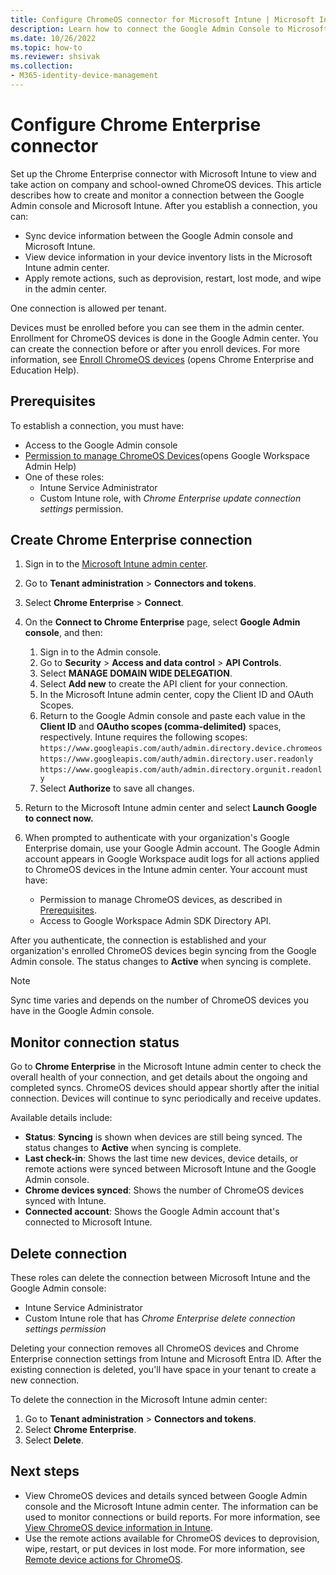 ```yaml
---
title: Configure ChromeOS connector for Microsoft Intune | Microsoft Intune
description: Learn how to connect the Google Admin Console to Microsoft Intune so that you can view and take action on enrolled ChromeOS devices.
ms.date: 10/26/2022
ms.topic: how-to
ms.reviewer: shsivak
ms.collection:
- M365-identity-device-management
---
```


# Configure Chrome Enterprise connector

Set up the Chrome Enterprise connector with Microsoft Intune to view and take action on company and school-owned ChromeOS devices. This article describes how to create and monitor a connection between the Google Admin console and Microsoft Intune. After you establish a connection, you can:

* Sync device information between the Google Admin console and Microsoft Intune.
* View device information in your device inventory lists in the Microsoft Intune admin center.
* Apply remote actions, such as deprovision, restart, lost mode, and wipe in the admin center.

One connection is allowed per tenant.

Devices must be enrolled before you can see them in the admin center. Enrollment for ChromeOS devices is done in the Google Admin center. You can create the connection before or after you enroll devices. For more information, see [Enroll ChromeOS devices](https://support.google.com/chrome/a/answer/1360534) (opens Chrome Enterprise and Education Help).

## Prerequisites
To establish a connection, you must have:

* Access to the Google Admin console
* [Permission to manage ChromeOS Devices](https://support.google.com/a/answer/9807615)(opens Google Workspace Admin Help)
* One of these roles:
   * Intune Service Administrator
   * Custom Intune role, with *Chrome Enterprise update connection settings* permission.

## Create Chrome Enterprise connection

1. Sign in to the [Microsoft Intune admin center](https://go.microsoft.com/fwlink/?linkid=2109431).

2. Go to **Tenant administration** > **Connectors and tokens**.
3. Select **Chrome Enterprise** > **Connect**.
4. On the **Connect to Chrome Enterprise** page, select **Google Admin console**, and then:
   1. Sign in to the Admin console.
   2. Go to **Security** > **Access and data control** > **API Controls**.
   3. Select **MANAGE DOMAIN WIDE DELEGATION**.
   4. Select **Add new** to create the API client for your connection.
   3. In the Microsoft Intune admin center, copy the Client ID and OAuth Scopes.
   4. Return to the Google Admin console and paste each value in the **Client ID** and **OAutho scopes (comma-delimited)** spaces, respectively. Intune requires the following scopes:
    `https://www.googleapis.com/auth/admin.directory.device.chromeos`
    `https://www.googleapis.com/auth/admin.directory.user.readonly`
    `https://www.googleapis.com/auth/admin.directory.orgunit.readonly`
   5. Select **Authorize** to save all changes.
5. Return to the Microsoft Intune admin center and select **Launch Google to connect now.**
6. When prompted to authenticate with your organization's Google Enterprise domain, use your Google Admin account. The Google Admin account appears in Google Workspace audit logs for all actions applied to ChromeOS devices in the Intune admin center. Your account must have:
   * Permission to manage ChromeOS devices, as described in [Prerequisites](chrome-enterprise-connector-configure.md#prerequisites).
   * Access to Google Workspace Admin SDK Directory API.

After you authenticate, the connection is established and your organization's enrolled ChromeOS devices begin syncing from the Google Admin console. The status changes to **Active** when syncing is complete.

   >[!NOTE]
   > Sync time varies and depends on the number of ChromeOS devices you have in the Google Admin console.

## Monitor connection status
Go to **Chrome Enterprise** in the Microsoft Intune admin center to check the overall health of your connection, and get details about the ongoing and completed syncs. ChromeOS devices should appear shortly after the initial connection. Devices will continue to sync periodically and receive updates.

Available details include:

* **Status**: **Syncing** is shown when devices are still being synced. The status changes to **Active** when syncing is complete.
* **Last check-in**: Shows the last time new devices, device details, or remote actions were synced between Microsoft Intune and the Google Admin console.
* **Chrome devices synced**: Shows the number of ChromeOS devices synced with Intune.
* **Connected account**: Shows the Google Admin account that's connected to Microsoft Intune.

## Delete connection
These roles can delete the connection between Microsoft Intune and the Google Admin console:
* Intune Service Administrator
* Custom Intune role that has *Chrome Enterprise delete connection settings permission*

Deleting your connection removes all ChromeOS devices and Chrome Enterprise connection settings from Intune and Microsoft Entra ID. After the existing connection is deleted, you'll have space in your tenant to create a new connection.

To delete the connection in the Microsoft Intune admin center:
1. Go to **Tenant administration** > **Connectors and tokens**.
2. Select **Chrome Enterprise**.
3. Select **Delete**.

## Next steps
* View ChromeOS devices and details synced between Google Admin console and the Microsoft Intune admin center. The information can be used to monitor connections or build reports. For more information, see [View ChromeOS device information in Intune](../fundamentals/chrome-enterprise-device-details.md).
*  Use the remote actions available for ChromeOS devices to deprovision, wipe, restart, or put devices in lost mode. For more information, see [Remote device actions for ChromeOS](../fundamentals/chrome-enterprise-device-details.md).
